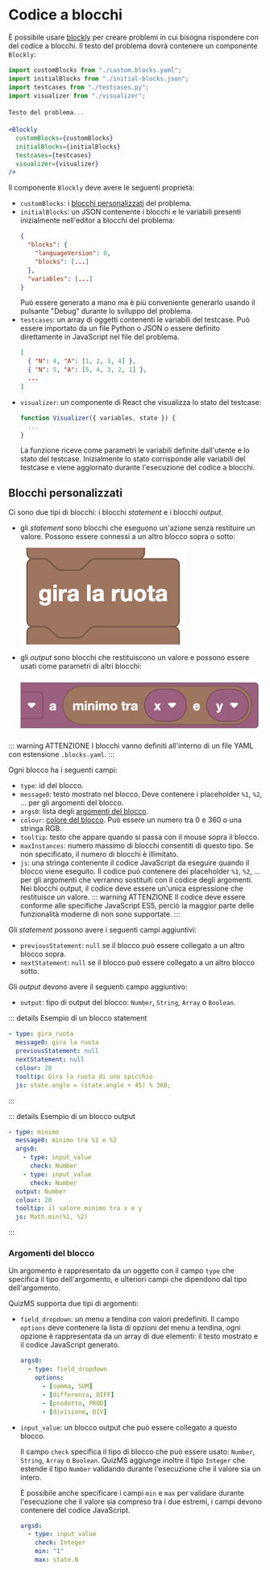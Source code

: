 # Codice a blocchi

È possibile usare [blockly](https://developers.google.com/blockly) per creare problemi in cui bisogna rispondere con del codice a blocchi. Il testo del problema dovrà contenere un componente `Blockly`:

```jsx
import customBlocks from "./custom.blocks.yaml";
import initialBlocks from "./initial-blocks.json";
import testcases from "./testcases.py";
import visualizer from "./visualizer";

Testo del problema...

<Blockly
  customBlocks={customBlocks}
  initialBlocks={initialBlocks}
  testcases={testcases}
  visualizer={visualizer}
/>
```

Il componente `Blockly` deve avere le seguenti proprietà:

- `customBlocks`: i [blocchi personalizzati](#blocchi-personalizzati) del problema.
- `initialBlocks`: un JSON contenente i blocchi e le variabili presenti inizialmente nell'editor a blocchi del problema:
    ```json
    {
      "blocks": {
        "languageVersion": 0,
        "blocks": [...]
      },
      "variables": [...]
    }
    ```
  Può essere generato a mano ma è più conveniente generarlo usando il pulsante "Debug" durante lo sviluppo del problema.
- `testcases`: un array di oggetti contenenti le variabili del testcase. Può essere importato da un file Python o JSON o essere definito direttamente in JavaScript nel file del problema.
    ```json
    [
      { "N": 4, "A": [1, 2, 3, 4] },
      { "N": 5, "A": [5, 4, 3, 2, 1] },
      ...
    ]
    ```
- `visualizer`: un componente di React che visualizza lo stato del testcase:
    ```jsx
    function Visualizer({ variables, state }) {
      ...
    }
    ```
  La funzione riceve come parametri le variabili definite dall'utente e lo stato del testcase. Inizialmente lo stato corrisponde alle variabili del testcase e viene aggiornato durante l'esecuzione del codice a blocchi.

## Blocchi personalizzati

Ci sono due tipi di blocchi: i blocchi _statement_ e i blocchi _output_.

- gli _statement_ sono blocchi che eseguono un'azione senza restituire un valore. Possono essere connessi a un altro blocco sopra o sotto:

  ![Blocco statement](./statement.png)

- gli _output_ sono blocchi che restituiscono un valore e possono essere usati come parametri di altri blocchi:

  ![Blocco output](./output.png)

::: warning ATTENZIONE
I blocchi vanno definiti all'interno di un file YAML con estensione `.blocks.yaml`.
:::

Ogni blocco ha i seguenti campi:
- `type`: id del blocco.
- `message0`: testo mostrato nel blocco. Deve contenere i placeholder `%1`, `%2`, ... per gli argomenti del blocco.
- `args0`: lista degli [argomenti del blocco](#argomenti-del-blocco).
- `colour`: [colore del blocco](https://developers.google.com/blockly/guides/create-custom-blocks/block-colour#colour_formats). Può essere un numero tra 0 e 360 o una stringa RGB.
- `tooltip`: testo che appare quando si passa con il mouse sopra il blocco.
- `maxInstances`: numero massimo di blocchi consentiti di questo tipo. Se non specificato, il numero di blocchi è illimitato.
- `js`: una stringa contenente il codice JavaScript da eseguire quando il blocco viene eseguito. Il codice può contenere dei placeholder `%1`, `%2`, ... per gli argomenti che verranno sostituiti con il codice degli argomenti. Nei blocchi output, il codice deve essere un'unica espressione che restituisce un valore.
  ::: warning ATTENZIONE
  Il codice deve essere conforme alle specifiche JavaScript ES5, perciò la maggior parte delle funzionalità moderne di non sono supportate.
  :::

Gli _statement_ possono avere i seguenti campi aggiuntivi:
- `previousStatement`: `null` se il blocco può essere collegato a un altro blocco sopra.
- `nextStatement`: `null` se il blocco può essere collegato a un altro blocco sotto.

Gli _output_ devono avere il seguenti campo aggiuntivo:
- `output`: tipo di output del blocco: `Number`, `String`, `Array` o `Boolean`.

::: details Esempio di un blocco statement

```yaml
- type: gira_ruota
  message0: gira la ruota
  previousStatement: null
  nextStatement: null
  colour: 20
  tooltip: Gira la ruota di uno spicchio
  js: state.angle = (state.angle + 45) % 360;
```

::: 

::: details Esempio di un blocco output

```yaml
- type: minimo
  message0: minimo tra %1 e %2
  args0:
    - type: input_value
      check: Number
    - type: input_value
      check: Number
  output: Number
  colour: 20
  tooltip: il valore minimo tra x e y
  js: Math.min(%1, %2)
```
:::

### Argomenti del blocco

Un argomento è rappresentato da un oggetto con il campo `type` che specifica il tipo dell'argomento, e ulteriori campi che dipendono dal tipo dell'argomento.

QuizMS supporta due tipi di argomenti:
- `field_dropdown`: un menu a tendina con valori predefiniti. Il campo `options` deve contenere la lista di opzioni del menu a tendina, ogni opzione è rappresentata da un array di due elementi: il testo mostrato e il codice JavaScript generato.
    ```yaml
    args0:
      - type: field_dropdown
        options:
          - [somma, SUM]
          - [differenza, DIFF]
          - [prodotto, PROD]
          - [divisione, DIV]
    ```
- `input_value`: un blocco output che può essere collegato a questo blocco.

  Il campo `check` specifica il tipo di blocco che può essere usato: `Number`, `String`, `Array` o `Boolean`. QuizMS aggiunge inoltre il tipo `Integer` che estende il tipo `Number` validando durante l'esecuzione che il valore sia un intero.

  È possibile anche specificare i campi `min` e `max` per validare durante l'esecuzione che il valore sia compreso tra i due estremi, i campi devono contenere del codice JavaScript. 
    ```yaml
    args0:
      - type: input_value
        check: Integer
        min: "1"
        max: state.N
    ```
